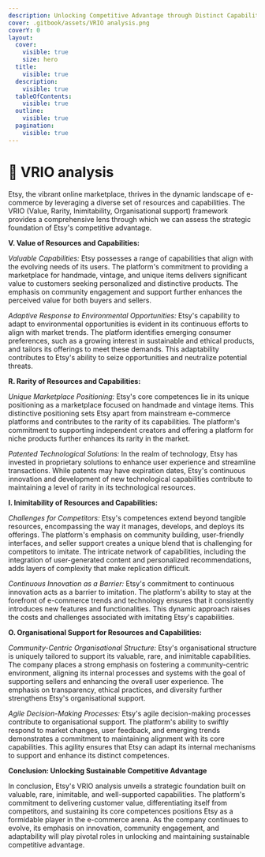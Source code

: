 ```yaml
---
description: Unlocking Competitive Advantage through Distinct Capabilities
cover: .gitbook/assets/VRIO analysis.png
coverY: 0
layout:
  cover:
    visible: true
    size: hero
  title:
    visible: true
  description:
    visible: true
  tableOfContents:
    visible: true
  outline:
    visible: true
  pagination:
    visible: true
---
```


# 📙 VRIO analysis

Etsy, the vibrant online marketplace, thrives in the dynamic landscape of e-commerce by leveraging a diverse set of resources and capabilities. The VRIO (Value, Rarity, Inimitability, Organisational support) framework provides a comprehensive lens through which we can assess the strategic foundation of Etsy's competitive advantage.

**V. Value of Resources and Capabilities:**

_Valuable Capabilities:_ Etsy possesses a range of capabilities that align with the evolving needs of its users. The platform's commitment to providing a marketplace for handmade, vintage, and unique items delivers significant value to customers seeking personalized and distinctive products. The emphasis on community engagement and support further enhances the perceived value for both buyers and sellers.

_Adaptive Response to Environmental Opportunities:_ Etsy's capability to adapt to environmental opportunities is evident in its continuous efforts to align with market trends. The platform identifies emerging consumer preferences, such as a growing interest in sustainable and ethical products, and tailors its offerings to meet these demands. This adaptability contributes to Etsy's ability to seize opportunities and neutralize potential threats.

**R. Rarity of Resources and Capabilities:**

_Unique Marketplace Positioning:_ Etsy's core competences lie in its unique positioning as a marketplace focused on handmade and vintage items. This distinctive positioning sets Etsy apart from mainstream e-commerce platforms and contributes to the rarity of its capabilities. The platform's commitment to supporting independent creators and offering a platform for niche products further enhances its rarity in the market.

_Patented Technological Solutions:_ In the realm of technology, Etsy has invested in proprietary solutions to enhance user experience and streamline transactions. While patents may have expiration dates, Etsy's continuous innovation and development of new technological capabilities contribute to maintaining a level of rarity in its technological resources.

**I. Inimitability of Resources and Capabilities:**

_Challenges for Competitors:_ Etsy's competences extend beyond tangible resources, encompassing the way it manages, develops, and deploys its offerings. The platform's emphasis on community building, user-friendly interfaces, and seller support creates a unique blend that is challenging for competitors to imitate. The intricate network of capabilities, including the integration of user-generated content and personalized recommendations, adds layers of complexity that make replication difficult.

_Continuous Innovation as a Barrier:_ Etsy's commitment to continuous innovation acts as a barrier to imitation. The platform's ability to stay at the forefront of e-commerce trends and technology ensures that it consistently introduces new features and functionalities. This dynamic approach raises the costs and challenges associated with imitating Etsy's capabilities.

**O. Organisational Support for Resources and Capabilities:**

_Community-Centric Organisational Structure:_ Etsy's organisational structure is uniquely tailored to support its valuable, rare, and inimitable capabilities. The company places a strong emphasis on fostering a community-centric environment, aligning its internal processes and systems with the goal of supporting sellers and enhancing the overall user experience. The emphasis on transparency, ethical practices, and diversity further strengthens Etsy's organisational support.

_Agile Decision-Making Processes:_ Etsy's agile decision-making processes contribute to organisational support. The platform's ability to swiftly respond to market changes, user feedback, and emerging trends demonstrates a commitment to maintaining alignment with its core capabilities. This agility ensures that Etsy can adapt its internal mechanisms to support and enhance its distinct competences.

**Conclusion: Unlocking Sustainable Competitive Advantage**

In conclusion, Etsy's VRIO analysis unveils a strategic foundation built on valuable, rare, inimitable, and well-supported capabilities. The platform's commitment to delivering customer value, differentiating itself from competitors, and sustaining its core competences positions Etsy as a formidable player in the e-commerce arena. As the company continues to evolve, its emphasis on innovation, community engagement, and adaptability will play pivotal roles in unlocking and maintaining sustainable competitive advantage.
